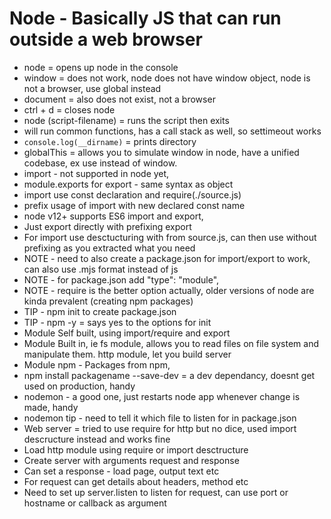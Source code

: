 # Node - Basically JS that can run outside a web browser

- node = opens up node in the console
- window = does not work, node does not have window object, node is not a browser, use global instead
- document = also does not exist, not a browser
- ctrl + d = closes node
- node (script-filename) = runs the script then exits
- will run common functions, has a call stack as well, so settimeout works
- `console.log(__dirname)` = prints directory
- globalThis = allows you to simulate window in node, have a unified codebase, ex use instead of window.
- import - not supported in node yet,
- module.exports for export - same syntax as object
- import use const declaration and require(./source.js)
- prefix usage of import with new declared const name
- node v12+ supports ES6 import and export,
- Just export directly with prefixing export
- For import use desctucturing with from source.js, can then use without prefixing as you extracted what you need
- NOTE - need to also create a package.json for import/export to work, can also use .mjs format instead of js
- NOTE - for package.json add "type": "module",
- NOTE - require is the better option actually, older versions of node are kinda prevalent (creating npm packages)
- TIP - npm init to create package.json
- TIP - npm -y = says yes to the options for init
- Module Self built, using import/require and export
- Module Built in, ie fs module, allows you to read files on file system and manipulate them. http module, let you build server
- Module npm - Packages from npm,
- npm install packagename --save-dev = a dev dependancy, doesnt get used on production, handy
- nodemon - a good one, just restarts node app whenever change is made, handy
- nodemon tip - need to tell it which file to listen for in package.json
- Web server = tried to use require for http but no dice, used import descructure instead and works fine
- Load http module using require or import desctructure
- Create server with arguments request and response
- Can set a response - load page, output text etc
- For request can get details about headers, method etc
- Need to set up server.listen to listen for request, can use port or hostname or callback as argument
